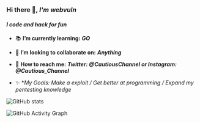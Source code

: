 ### Hi there 👋, ***I'm webvuln***
#### ***I code and hack for fun***

- 📚 **I’m currently learning:** ***GO*** 
- 🤝 **I’m looking to collaborate on:** ***Anything*** 
- 💬 **How to reach me:** ***Twitter: @CautiousChannel or Instagram: @Cautious_Channel*** 

- ✨ **My Goals:
Make a exploit /
Get better at programming /
Expand my pentesting knowledge*


![GitHub stats](https://github-readme-stats.vercel.app/api?username=webvuln&theme=great-gatsby)  

![GitHub Activity Graph](https://activity-graph.herokuapp.com/graph?username=webvuln)  

